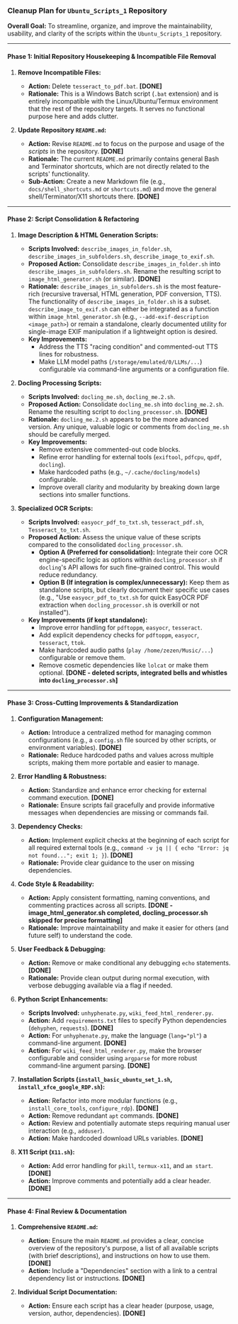 ### **Cleanup Plan for `Ubuntu_Scripts_1` Repository**

**Overall Goal:** To streamline, organize, and improve the maintainability, usability, and clarity of the scripts within the `Ubuntu_Scripts_1` repository.

---

#### **Phase 1: Initial Repository Housekeeping & Incompatible File Removal**

1.  **Remove Incompatible Files:**
    *   **Action:** Delete `tesseract_to_pdf.bat`. **[DONE]**
    *   **Rationale:** This is a Windows Batch script (`.bat` extension) and is entirely incompatible with the Linux/Ubuntu/Termux environment that the rest of the repository targets. It serves no functional purpose here and adds clutter.

2.  **Update Repository `README.md`:**
    *   **Action:** Revise `README.md` to focus on the purpose and usage of the *scripts* in the repository. **[DONE]**
    *   **Rationale:** The current `README.md` primarily contains general Bash and Terminator shortcuts, which are not directly related to the scripts' functionality.
    *   **Sub-Action:** Create a new Markdown file (e.g., `docs/shell_shortcuts.md` or `shortcuts.md`) and move the general shell/Terminator/X11 shortcuts there. **[DONE]**

---

#### **Phase 2: Script Consolidation & Refactoring**

1.  **Image Description & HTML Generation Scripts:**
    *   **Scripts Involved:** `describe_images_in_folder.sh`, `describe_images_in_subfolders.sh`, `describe_image_to_exif.sh`.
    *   **Proposed Action:** Consolidate `describe_images_in_folder.sh` into `describe_images_in_subfolders.sh`. Rename the resulting script to `image_html_generator.sh` (or similar). **[DONE]**
    *   **Rationale:** `describe_images_in_subfolders.sh` is the most feature-rich (recursive traversal, HTML generation, PDF conversion, TTS). The functionality of `describe_images_in_folder.sh` is a subset. `describe_image_to_exif.sh` can either be integrated as a function within `image_html_generator.sh` (e.g., `--add-exif-description <image_path>`) or remain a standalone, clearly documented utility for single-image EXIF manipulation if a lightweight option is desired.
    *   **Key Improvements:**
        *   Address the TTS "racing condition" and commented-out TTS lines for robustness.
        *   Make LLM model paths (`/storage/emulated/0/LLMs/...`) configurable via command-line arguments or a configuration file.

2.  **Docling Processing Scripts:**
    *   **Scripts Involved:** `docling_me.sh`, `docling_me.2.sh`.
    *   **Proposed Action:** Consolidate `docling_me.sh` into `docling_me.2.sh`. Rename the resulting script to `docling_processor.sh`. **[DONE]**
    *   **Rationale:** `docling_me.2.sh` appears to be the more advanced version. Any unique, valuable logic or comments from `docling_me.sh` should be carefully merged.
    *   **Key Improvements:**
        *   Remove extensive commented-out code blocks.
        *   Refine error handling for external tools (`exiftool`, `pdfcpu`, `qpdf`, `docling`).
        *   Make hardcoded paths (e.g., `~/.cache/docling/models`) configurable.
        *   Improve overall clarity and modularity by breaking down large sections into smaller functions.

3.  **Specialized OCR Scripts:**
    *   **Scripts Involved:** `easyocr_pdf_to_txt.sh`, `tesseract_pdf.sh`, `Tesseract_to_txt.sh`.
    *   **Proposed Action:** Assess the unique value of these scripts compared to the consolidated `docling_processor.sh`.
        *   **Option A (Preferred for consolidation):** Integrate their core OCR engine-specific logic as options within `docling_processor.sh` if `docling`'s API allows for such fine-grained control. This would reduce redundancy.
        *   **Option B (If integration is complex/unnecessary):** Keep them as standalone scripts, but clearly document their specific use cases (e.g., "Use `easyocr_pdf_to_txt.sh` for quick EasyOCR PDF extraction when `docling_processor.sh` is overkill or not installed").
    *   **Key Improvements (if kept standalone):**
        *   Improve error handling for `pdftoppm`, `easyocr`, `tesseract`.
        *   Add explicit dependency checks for `pdftoppm`, `easyocr`, `tesseract`, `ttok`.
        *   Make hardcoded audio paths (`play /home/zezen/Music/...`) configurable or remove them.
        *   Remove cosmetic dependencies like `lolcat` or make them optional. **[DONE - deleted scripts, integrated bells and whistles into `docling_processor.sh`]**

---

#### **Phase 3: Cross-Cutting Improvements & Standardization**

1.  **Configuration Management:**
    *   **Action:** Introduce a centralized method for managing common configurations (e.g., a `config.sh` file sourced by other scripts, or environment variables). **[DONE]**
    *   **Rationale:** Reduce hardcoded paths and values across multiple scripts, making them more portable and easier to manage.

2.  **Error Handling & Robustness:**
    *   **Action:** Standardize and enhance error checking for external command execution. **[DONE]**
    *   **Rationale:** Ensure scripts fail gracefully and provide informative messages when dependencies are missing or commands fail.

3.  **Dependency Checks:**
    *   **Action:** Implement explicit checks at the beginning of each script for all required external tools (e.g., `command -v jq || { echo "Error: jq not found..."; exit 1; }`). **[DONE]**
    *   **Rationale:** Provide clear guidance to the user on missing dependencies.

4.  **Code Style & Readability:**
    *   **Action:** Apply consistent formatting, naming conventions, and commenting practices across all scripts. **[DONE - image_html_generator.sh completed, docling_processor.sh skipped for precise formatting]**
    *   **Rationale:** Improve maintainability and make it easier for others (and future self) to understand the code.

5.  **User Feedback & Debugging:**
    *   **Action:** Remove or make conditional any debugging `echo` statements. **[DONE]**
    *   **Rationale:** Provide clean output during normal execution, with verbose debugging available via a flag if needed.

6.  **Python Script Enhancements:**
    *   **Scripts Involved:** `unhyphenate.py`, `wiki_feed_html_renderer.py`.
    *   **Action:** Add `requirements.txt` files to specify Python dependencies (`dehyphen`, `requests`). **[DONE]**
    *   **Action:** For `unhyphenate.py`, make the language (`lang="pl"`) a command-line argument. **[DONE]**
    *   **Action:** For `wiki_feed_html_renderer.py`, make the browser configurable and consider using `argparse` for more robust command-line argument parsing. **[DONE]**

7.  **Installation Scripts (`install_basic_ubuntu_set_1.sh`, `install_xfce_google_RDP.sh`):**
    *   **Action:** Refactor into more modular functions (e.g., `install_core_tools`, `configure_rdp`). **[DONE]**
    *   **Action:** Remove redundant `apt` commands. **[DONE]**
    *   **Action:** Review and potentially automate steps requiring manual user interaction (e.g., `adduser`).
    *   **Action:** Make hardcoded download URLs variables. **[DONE]**

8.  **X11 Script (`X11.sh`):**
    *   **Action:** Add error handling for `pkill`, `termux-x11`, and `am start`. **[DONE]**
    *   **Action:** Improve comments and potentially add a clear header. **[DONE]**

---

#### **Phase 4: Final Review & Documentation**

1.  **Comprehensive `README.md`:**
    *   **Action:** Ensure the main `README.md` provides a clear, concise overview of the repository's purpose, a list of all available scripts (with brief descriptions), and instructions on how to use them. **[DONE]**
    *   **Action:** Include a "Dependencies" section with a link to a central dependency list or instructions. **[DONE]**

2.  **Individual Script Documentation:**
    *   **Action:** Ensure each script has a clear header (purpose, usage, version, author, dependencies). **[DONE]**
